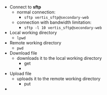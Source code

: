 - Connect to **sftp**
	- normal connection:
		- `sftp vertis_sftp@secondary-web`
	- connection with bandwidth limitation:
		- `sftp -l 10 vertis_sftp@secondary-web`
- Local working directory
	- `lpwd`
- Remote working directory
	- `pwd`
- Download file
	- downloads it to the local working directory
		- get <path>
		-
- Upload file
	- uploads it to the remote working directory
		- put <path>
-